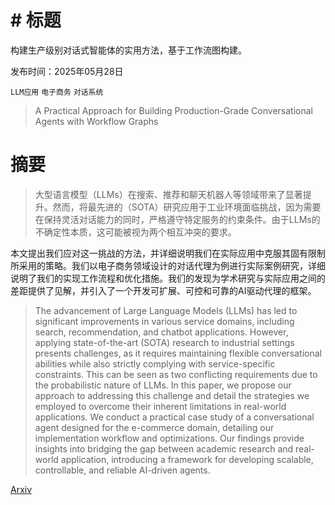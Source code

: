 # # 标题
构建生产级别对话式智能体的实用方法，基于工作流图构建。

发布时间：2025年05月28日

`LLM应用` `电子商务` `对话系统`

> A Practical Approach for Building Production-Grade Conversational Agents with Workflow Graphs

# 摘要

> 大型语言模型（LLMs）在搜索、推荐和聊天机器人等领域带来了显著提升。然而，将最先进的（SOTA）研究应用于工业环境面临挑战，因为需要在保持灵活对话能力的同时，严格遵守特定服务的约束条件。由于LLMs的不确定性本质，这可能被视为两个相互冲突的要求。

本文提出我们应对这一挑战的方法，并详细说明我们在实际应用中克服其固有限制所采用的策略。我们以电子商务领域设计的对话代理为例进行实际案例研究，详细说明了我们的实现工作流程和优化措施。我们的发现为学术研究与实际应用之间的差距提供了见解，并引入了一个开发可扩展、可控和可靠的AI驱动代理的框架。


> The advancement of Large Language Models (LLMs) has led to significant improvements in various service domains, including search, recommendation, and chatbot applications. However, applying state-of-the-art (SOTA) research to industrial settings presents challenges, as it requires maintaining flexible conversational abilities while also strictly complying with service-specific constraints. This can be seen as two conflicting requirements due to the probabilistic nature of LLMs. In this paper, we propose our approach to addressing this challenge and detail the strategies we employed to overcome their inherent limitations in real-world applications. We conduct a practical case study of a conversational agent designed for the e-commerce domain, detailing our implementation workflow and optimizations. Our findings provide insights into bridging the gap between academic research and real-world application, introducing a framework for developing scalable, controllable, and reliable AI-driven agents.

[Arxiv](https://arxiv.org/abs/2505.23006)